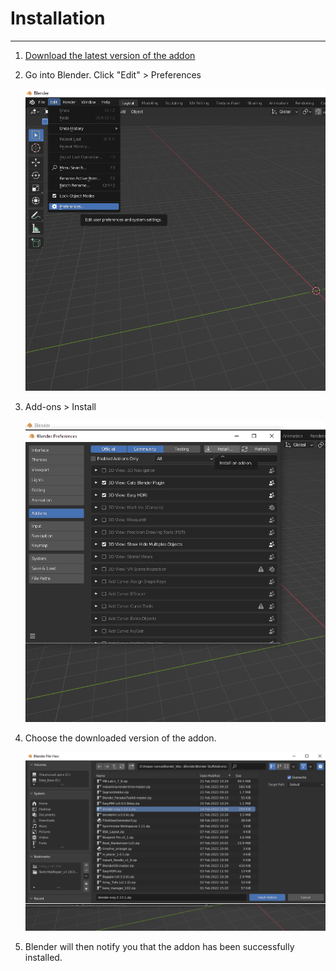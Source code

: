 # Installation

___

1. [Download the latest version of the addon](https://github.com/PavelBlend/blender-xray/releases)

2. Go into Blender. Click "Edit" > Preferences

    ![Installing-P1 centered](assets/images/0.png)

3. Add-ons > Install

    ![Installing-P2 centered](assets/images/1.png)

4. Choose the downloaded version of the addon.

    ![Installing-P3 centered](assets/images/2.png)

5. Blender will then notify you that the addon has been successfully installed.
